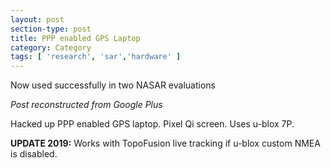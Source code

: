 ```yaml
---
layout: post
section-type: post
title: PPP enabled GPS Laptop
category: Category
tags: [ 'research', 'sar','hardware' ]
---
```

Now used successfully in two NASAR evaluations

<!-- Place this tag in your head or just before your close body tag. -->
<!-- <script type="text/javascript" src="https://apis.google.com/js/plusone.js"></script> -->

<!-- Place this tag where you want the widget to render. -->
<!-- <div class="g-post" data-href="https://plus.google.com/115988942600478124988/posts/eSKFARTxsyV"></div> -->

*Post reconstructed from Google Plus*

Hacked up PPP enabled GPS laptop. Pixel Qi screen. Uses u-blox 7P.

<script src="https://cdn.jsdelivr.net/npm/publicalbum@latest/dist/pa-embed-player.min.js" async></script>
<div class="pa-embed-player" style="width:100%; height:480px; display:none;"
  data-link="https://photos.app.goo.gl/MRiGJtLCyU3gqMKE7"
  data-title="PPP"
  data-description="2 new photos · Album by Andrew Olney">
  <img data-src="https://lh3.googleusercontent.com/Gz16jpnczC3zLnXRqJ4RHc1q7eKcXzjUZpssqIexSbk0IBKx3MQJHhvAcTuW3e3wXtyisCoSe_ARWp3OFxnBrLcKAgFpmiy5reZU3NccmLevpgkl1GFhXBxj1m-Pd7f_XO2cwASUWo0=w1920-h1080" src="" alt="" />
  <img data-src="https://lh3.googleusercontent.com/fXftslTewPgzC9n4gTqFO9ic9TtY4gpkZ0XqWaudXt0Qg1zf59fhO91lnBUrpvjoLrZe58-_-NO7hsTFPigAOamRWQzdHHScq_Tq1g1bqxoGZvc_Vqob1VJDKfIcRi8Dyt6w1CTbFDk=w1920-h1080" src="" alt="" />
</div>

**UPDATE 2019:** Works with TopoFusion live tracking if u-blox custom NMEA is disabled. 